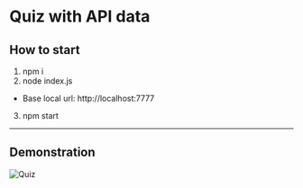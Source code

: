 # Quiz with API data

## How to start

1. npm i
2. node index.js

- Base local url: http://localhost:7777

3. npm start

---

## Demonstration
![Quiz](https://user-images.githubusercontent.com/72819725/162826537-093c70a5-42f0-44ec-91f3-79a745594c9d.gif)
